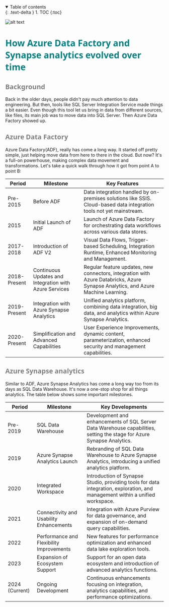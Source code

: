 
<details open markdown="block">
  <summary>
    Table of contents
  </summary>
  {: .text-delta }
1. TOC
{:toc}
</details>


![alt text](<images/Create Frame Animation.png>)

# <span style="color: Teal;Font-family: Segoe UI, sans-serif;">How Azure Data Factory and Synapse analytics evolved over time</span>

## <span style="color: grey;Font-family: Segoe UI, sans-serif;">Background</span>

Back in the older days, people didn't pay much attention to data engineering. But then, tools like SQL Server Integration Service made things a bit easier. Even though this tool let us bring in data from different sources, like files, its main job was to move data into SQL Server. Then Azure Data Factory showed up. 

## <span style="color: grey;Font-family: Segoe UI, sans-serif;">Azure Data Factory</span>

Azure Data Factory(ADF), really has come a long way. It started off pretty simple, just helping move data from here to there in the cloud. But now? It's a full-on powerhouse, making complex data movement and transformations. Let's take a quick walk through how it got from point A to point B:

| Period       | Milestone                                           | Key Features                                                                                                                                                      |
|--------------|-----------------------------------------------------|-------------------------------------------------------------------------------------------------------------------------------------------------------------------|
| Pre-2015     | Before ADF                                          | Data integration handled by on-premises solutions like SSIS. Cloud-based data integration tools not yet mainstream.                                              |
| 2015         | Initial Launch of ADF                               | Launch of Azure Data Factory for orchestrating data workflows across various data stores.                                                                         |
| 2017-2018    | Introduction of ADF V2                              | Visual Data Flows, Trigger-based Scheduling, Integration Runtime, Enhanced Monitoring and Management.                                                             |
| 2018-Present | Continuous Updates and Integration with Azure Services | Regular feature updates, new connectors, integration with Azure Databricks, Azure Synapse Analytics, and Azure Machine Learning.                                  |
| 2019-Present | Integration with Azure Synapse Analytics          | Unified analytics platform, combining data integration, big data, and analytics within Azure Synapse Analytics.                                                   |
| 2020-Present | Simplification and Advanced Capabilities          | User Experience Improvements, dynamic content, parameterization, enhanced security and management capabilities.                                                  |

## <span style="color: grey;Font-family: Segoe UI, sans-serif;">Azure Synapse analytics</span>

Similar to ADF, Azure Synapse Analytics has come a long way too from its days as SQL Data Warehouse. It's now a one-stop shop for all things analytics. The table below shows some important milestones.

| Period         | Milestone                             | Key Developments                                                                                         |
|----------------|---------------------------------------|---------------------------------------------------------------------------------------------------------|
| Pre-2019       | SQL Data Warehouse                    | Development and enhancements of SQL Server Data Warehouse capabilities, setting the stage for Azure Synapse Analytics. |
| 2019           | Azure Synapse Analytics Launch        | Rebranding of SQL Data Warehouse to Azure Synapse Analytics, introducing a unified analytics platform.  |
| 2020           | Integrated Workspace                  | Introduction of Synapse Studio, providing tools for data integration, exploration, and management within a unified workspace. |
| 2021           | Connectivity and Usability Enhancements | Integration with Azure Purview for data governance, and expansion of on-demand query capabilities.      |
| 2022           | Performance and Flexibility Improvements | New features for performance optimization and enhanced data lake exploration tools.                     |
| 2023           | Expansion of Ecosystem Support        | Support for an open data ecosystem and introduction of advanced analytics functions.                    |
| 2024 (Current) | Ongoing Development                   | Continuous enhancements focusing on integration, analytics capabilities, and performance optimizations. |